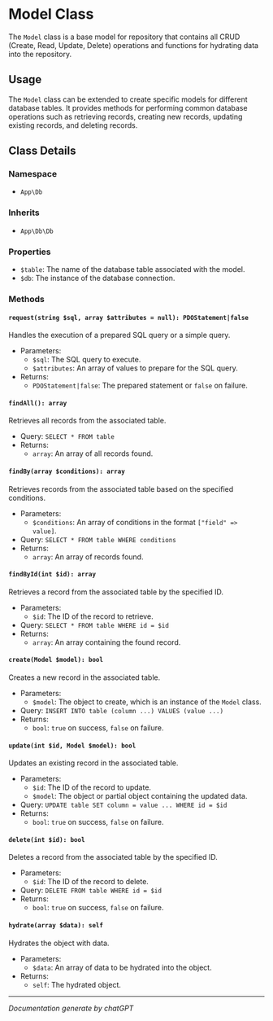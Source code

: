 # Model Class

The `Model` class is a base model for repository that contains all CRUD (Create, Read, Update, Delete) operations and functions for hydrating data into the repository.

## Usage

The `Model` class can be extended to create specific models for different database tables. It provides methods for performing common database operations such as retrieving records, creating new records, updating existing records, and deleting records.


## Class Details

### Namespace

- `App\Db`

### Inherits

- `App\Db\Db`

### Properties

- `$table`: The name of the database table associated with the model.
- `$db`: The instance of the database connection.

### Methods

#### `request(string $sql, array $attributes = null): PDOStatement|false`

Handles the execution of a prepared SQL query or a simple query.

- Parameters:
  - `$sql`: The SQL query to execute.
  - `$attributes`: An array of values to prepare for the SQL query.
- Returns:
  - `PDOStatement|false`: The prepared statement or `false` on failure.

#### `findAll(): array`

Retrieves all records from the associated table.

- Query: `SELECT * FROM table`
- Returns:
  - `array`: An array of all records found.

#### `findBy(array $conditions): array`

Retrieves records from the associated table based on the specified conditions.

- Parameters:
  - `$conditions`: An array of conditions in the format `["field" => value]`.
- Query: `SELECT * FROM table WHERE conditions`
- Returns:
  - `array`: An array of records found.

#### `findById(int $id): array`

Retrieves a record from the associated table by the specified ID.

- Parameters:
  - `$id`: The ID of the record to retrieve.
- Query: `SELECT * FROM table WHERE id = $id`
- Returns:
  - `array`: An array containing the found record.

#### `create(Model $model): bool`

Creates a new record in the associated table.

- Parameters:
  - `$model`: The object to create, which is an instance of the `Model` class.
- Query: `INSERT INTO table (column ...) VALUES (value ...)`
- Returns:
  - `bool`: `true` on success, `false` on failure.

#### `update(int $id, Model $model): bool`

Updates an existing record in the associated table.

- Parameters:
  - `$id`: The ID of the record to update.
  - `$model`: The object or partial object containing the updated data.
- Query: `UPDATE table SET column = value ... WHERE id = $id`
- Returns:
  - `bool`: `true` on success, `false` on failure.

#### `delete(int $id): bool`

Deletes a record from the associated table by the specified ID.

- Parameters:
  - `$id`: The ID of the record to delete.
- Query: `DELETE FROM table WHERE id = $id`
- Returns:
  - `bool`: `true` on success, `false` on failure.

#### `hydrate(array $data): self`

Hydrates the object with data.

- Parameters:
  - `$data`: An array of data to be hydrated into the object.
- Returns:
  - `self`: The hydrated object.

---
*Documentation generate by chatGPT*
